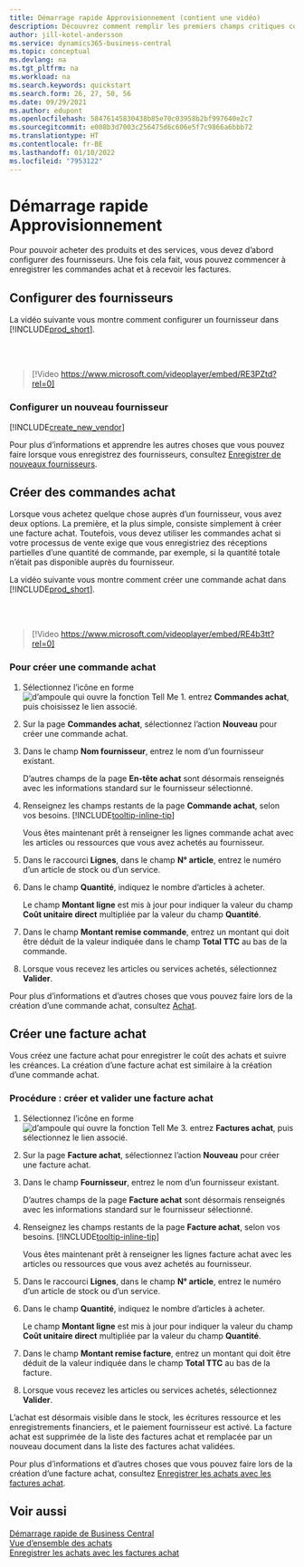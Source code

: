 ```yaml
---
title: Démarrage rapide Approvisionnement (contient une vidéo)
description: Découvrez comment remplir les premiers champs critiques concernant les fournisseurs dans Business Central afin de pouvoir commencer à acheter des produits et des services.
author: jill-kotel-andersson
ms.service: dynamics365-business-central
ms.topic: conceptual
ms.devlang: na
ms.tgt_pltfrm: na
ms.workload: na
ms.search.keywords: quickstart
ms.search.form: 26, 27, 50, 56
ms.date: 09/29/2021
ms.author: edupont
ms.openlocfilehash: 58476145830438b85e70c03958b2bf997640e2c7
ms.sourcegitcommit: e008b3d7003c256475d6c606e5f7c9866a6bbb72
ms.translationtype: HT
ms.contentlocale: fr-BE
ms.lasthandoff: 01/10/2022
ms.locfileid: "7953122"
---
```

# <a name="procurement-quick-start"></a>Démarrage rapide Approvisionnement

Pour pouvoir acheter des produits et des services, vous devez d’abord configurer des fournisseurs. Une fois cela fait, vous pouvez commencer à enregistrer les commandes achat et à recevoir les factures.  

## <a name="set-up-vendors"></a>Configurer des fournisseurs

La vidéo suivante vous montre comment configurer un fournisseur dans [!INCLUDE[prod_short](includes/prod_short.md)].

<br><br>  

> [!Video https://www.microsoft.com/videoplayer/embed/RE3PZtd?rel=0]

### <a name="set-up-a-new-vendor"></a>Configurer un nouveau fournisseur

[!INCLUDE[create_new_vendor](includes/create_new_vendor.md)]

Pour plus d’informations et apprendre les autres choses que vous pouvez faire lorsque vous enregistrez des fournisseurs, consultez [Enregistrer de nouveaux fournisseurs](purchasing-how-register-new-vendors.md).  

## <a name="create-new-purchase-orders"></a>Créer des commandes achat

Lorsque vous achetez quelque chose auprès d’un fournisseur, vous avez deux options. La première, et la plus simple, consiste simplement à créer une facture achat. Toutefois, vous devez utiliser les commandes achat si votre processus de vente exige que vous enregistriez des réceptions partielles d’une quantité de commande, par exemple, si la quantité totale n’était pas disponible auprès du fournisseur.

La vidéo suivante vous montre comment créer une commande achat dans [!INCLUDE[prod_short](includes/prod_short.md)].

<br><br>

> [!Video https://www.microsoft.com/videoplayer/embed/RE4b3tt?rel=0]

### <a name="to-create-a-purchase-order"></a>Pour créer une commande achat  

1. Sélectionnez l’icône en forme ![d’ampoule qui ouvre la fonction Tell Me 1.](media/ui-search/search_small.png "Dites-moi ce que vous voulez faire") entrez **Commandes achat**, puis choisissez le lien associé.  

2. Sur la page **Commandes achat**, sélectionnez l’action **Nouveau** pour créer une commande achat.

3. Dans le champ **Nom fournisseur**, entrez le nom d’un fournisseur existant.

    D’autres champs de la page **En-tête achat** sont désormais renseignés avec les informations standard sur le fournisseur sélectionné.  

4. Renseignez les champs restants de la page **Commande achat**, selon vos besoins. [!INCLUDE[tooltip-inline-tip](includes/tooltip-inline-tip_md.md)]

    Vous êtes maintenant prêt à renseigner les lignes commande achat avec les articles ou ressources que vous avez achetés au fournisseur.

5. Dans le raccourci **Lignes**, dans le champ **N° article**, entrez le numéro d’un article de stock ou d’un service.

6. Dans le champ **Quantité**, indiquez le nombre d’articles à acheter.

    Le champ **Montant ligne** est mis à jour pour indiquer la valeur du champ **Coût unitaire direct** multipliée par la valeur du champ **Quantité**.

7. Dans le champ **Montant remise commande**, entrez un montant qui doit être déduit de la valeur indiquée dans le champ **Total TTC** au bas de la commande.

8. Lorsque vous recevez les articles ou services achetés, sélectionnez **Valider**.

Pour plus d’informations et d’autres choses que vous pouvez faire lors de la création d’une commande achat, consultez [Achat](purchasing-manage-purchasing.md).  

## <a name="create-a-purchase-invoice"></a>Créer une facture achat  

Vous créez une facture achat pour enregistrer le coût des achats et suivre les créances. La création d’une facture achat est similaire à la création d’une commande achat.

### <a name="how-to-create-and-post-a-purchase-invoice"></a>Procédure : créer et valider une facture achat  

1. Sélectionnez l’icône en forme ![d’ampoule qui ouvre la fonction Tell Me 3.](media/ui-search/search_small.png "Dites-moi ce que vous voulez faire") entrez **Factures achat**, puis sélectionnez le lien associé.  
2. Sur la page **Facture achat**, sélectionnez l’action **Nouveau** pour créer une facture achat.
3. Dans le champ **Fournisseur**, entrez le nom d’un fournisseur existant.

    D’autres champs de la page **Facture achat** sont désormais renseignés avec les informations standard sur le fournisseur sélectionné.

4. Renseignez les champs restants de la page **Facture achat**, selon vos besoins. [!INCLUDE[tooltip-inline-tip](includes/tooltip-inline-tip_md.md)]

    Vous êtes maintenant prêt à renseigner les lignes facture achat avec les articles ou ressources que vous avez achetés au fournisseur.

5. Dans le raccourci **Lignes**, dans le champ **N° article**, entrez le numéro d’un article de stock ou d’un service.
6. Dans le champ **Quantité**, indiquez le nombre d’articles à acheter.

    Le champ **Montant ligne** est mis à jour pour indiquer la valeur du champ **Coût unitaire direct** multipliée par la valeur du champ **Quantité**.

7. Dans le champ **Montant remise facture**, entrez un montant qui doit être déduit de la valeur indiquée dans le champ **Total TTC** au bas de la facture.

8. Lorsque vous recevez les articles ou services achetés, sélectionnez **Valider**.

L’achat est désormais visible dans le stock, les écritures ressource et les enregistrements financiers, et le paiement fournisseur est activé. La facture achat est supprimée de la liste des factures achat et remplacée par un nouveau document dans la liste des factures achat validées.  

Pour plus d’informations et d’autres choses que vous pouvez faire lors de la création d’une facture achat, consultez [Enregistrer les achats avec les factures achat](purchasing-how-record-purchases.md).

## <a name="see-also"></a>Voir aussi

[Démarrage rapide de Business Central](quick-start-business-central.md)  
[Vue d’ensemble des achats](Purchasing-manage-purchasing.md)  
[Enregistrer les achats avec les factures achat](purchasing-how-record-purchases.md)  
